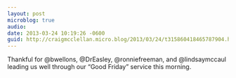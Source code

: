 ```yaml
---
layout: post
microblog: true
audio: 
date: 2013-03-24 10:19:26 -0600
guid: http://craigmcclellan.micro.blog/2013/03/24/t315860418465787904.html
---
```

Thankful for @bwellons, @DrEasley, @ronniefreeman, and @lindsaymccaul leading us well through our “Good Friday” service this morning.
